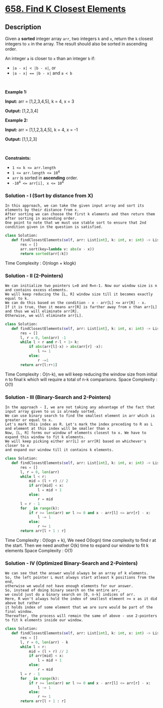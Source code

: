 # [658. Find K Closest Elements](https://leetcode.com/problems/find-k-closest-elements)

## Description

<!-- description:start -->

<p>Given a <strong>sorted</strong> integer array <code>arr</code>, two integers <code>k</code> and <code>x</code>, return the <code>k</code> closest integers to <code>x</code> in the array. The result should also be sorted in ascending order.</p>

<p>An integer <code>a</code> is closer to <code>x</code> than an integer <code>b</code> if:</p>

<ul>
	<li><code>|a - x| &lt; |b - x|</code>, or</li>
	<li><code>|a - x| == |b - x|</code> and <code>a &lt; b</code></li>
</ul>

<p>&nbsp;</p>
<p><strong class="example">Example 1:</strong></p>

<div class="example-block">
<p><strong>Input:</strong> <span class="example-io">arr = [1,2,3,4,5], k = 4, x = 3</span></p>

<p><strong>Output:</strong> <span class="example-io">[1,2,3,4]</span></p>
</div>

<p><strong class="example">Example 2:</strong></p>

<div class="example-block">
<p><strong>Input:</strong> <span class="example-io">arr = [1,1,2,3,4,5], k = 4, x = -1</span></p>

<p><strong>Output:</strong> <span class="example-io">[1,1,2,3]</span></p>
</div>

<p>&nbsp;</p>
<p><strong>Constraints:</strong></p>

<ul>
	<li><code>1 &lt;= k &lt;= arr.length</code></li>
	<li><code>1 &lt;= arr.length &lt;= 10<sup>4</sup></code></li>
	<li><code>arr</code> is sorted in <strong>ascending</strong> order.</li>
	<li><code>-10<sup>4</sup> &lt;= arr[i], x &lt;= 10<sup>4</sup></code></li>
</ul>

### Solution - I (Sort by distance from X)
```
In this approach, we can take the given input array and sort its elements by their distance from x.
After sorting we can choose the first k elements and then return them after sorting in ascending order.
One point to note that we must use stable sort to ensure that 2nd condition given in the question is satisfied.
```
```python
class Solution:
   def findClosestElements(self, arr: List[int], k: int, x: int) -> List[int]:
       res = []
       arr.sort(key=lambda v: abs(v - x))
       return sorted(arr[:k])
```
Time Complexity : O(nlogn + klogk)
### Solution - II (2-Pointers)
```
We can initialize two pointers L=0 and R=n-1. Now our window size is n and contains excess elements.
We will keep reducing the [L, R] window size till it becomes exactly equal to k.
We can do this based on the condition - x - arr[L] <= arr[R] - x.
If it is true, then it means arr[R] is farther away from x than arr[L] and thus we will eliminate arr[R].
Otherwise, we will eliminate arr[L].
```

```python
class Solution:
   def findClosestElements(self, arr: List[int], k: int, x: int) -> List[int]:
       res = []
       l, r = 0, len(arr) -1
       while l < r and r-l + 1> k:
           if abs(arr[l]-x) > abs(arr[r] -x):
               l += 1
           else:
               r -=1
       return arr[l:r+1]
``` 
Time Complexity : O(n-k), we will keep reducing the window size from initial n to final k which will require a total of n-k comparisons.
 Space Complexity : O(1)
### Solution - III (Binary-Search and 2-Pointers)
``` 
In the approach - I, we are not taking any advantage of the fact that input array given to us is already sorted.
We can use binary search to find the smallest element in arr which is greater or equal to x.
Let's mark this index as R. Let's mark the index preceding to R as L and element at this index will be smaller than x
Now, [L, R] forms our window of elements closest to x. We have to expand this window to fit k elements.
We will keep picking either arr[L] or arr[R] based on whichever's closer to x
and expand our window till it contains k elements.
```
```python
class Solution:
   def findClosestElements(self, arr: List[int], k: int, x: int) -> List[int]:
       res = []
       l, r = 0, len(arr)
       while l < r:
           mid = (l + r) // 2
           if arr[mid] < x:
               l = mid + 1
           else:
               r = mid
       l = r - 1
       for _ in range(k):
           if r >= len(arr) or l >= 0 and x - arr[l] <= arr[r] - x:
               l -= 1
           else:
               r += 1
       return arr[l + 1 : r]
```

Time Complexity : O(logn + k), We need O(logn) time complexity to find r at the start. Then we need another O(k) time to expand our window to fit k elements
Space Complexity : O(1)
### Solution - IV (Optimized Binary-Search and 2-Pointers)
``` 
We can see that the answer would always be an array of k elements.
So, the left pointer L must always start atleast k positions from the end,
otherwise we would not have enough elements for our answer.
So, instead of doing binary search on the entire arr,
we could just do a binary search on [0, n-k] indices of arr.
Here, R won't always hold the index of smallest elmeent >= x as it did above but rather
it holds index of some element that we are sure would be part of the final window.
Thereafter, the process will remain the same of above - use 2-pointers to fit k elements inside our window.
``` 

```python
class Solution:
   def findClosestElements(self, arr: List[int], k: int, x: int) -> List[int]:
       res = []
       l, r = 0, len(arr) - k
       while l < r:
           mid = (l + r) // 2
           if arr[mid] < x:
               l = mid + 1
           else:
               r = mid
       l = r - 1
       for _ in range(k):
           if r >= len(arr) or l >= 0 and x - arr[l] <= arr[r] - x:
               l -= 1
           else:
               r += 1
       return arr[l + 1 : r]
```
